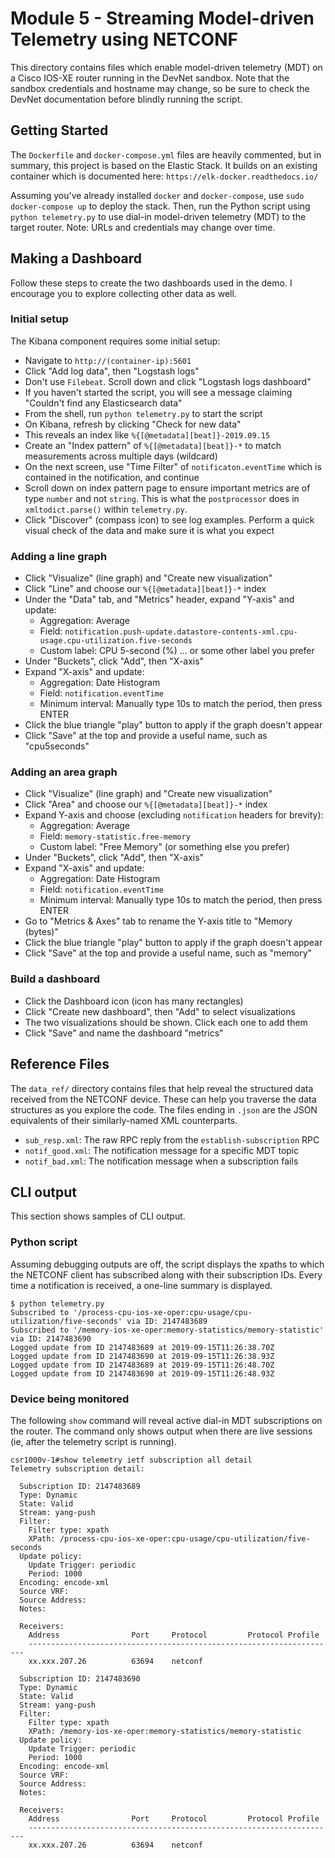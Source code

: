 # Module 5 - Streaming Model-driven Telemetry using NETCONF
This directory contains files which enable model-driven telemetry (MDT)
on a Cisco IOS-XE router running in the DevNet sandbox. Note that
the sandbox credentials and hostname may change, so be sure to
check the DevNet documentation before blindly running the script.

## Getting Started
The `Dockerfile` and `docker-compose.yml` files are heavily commented, but
in summary, this project is based on the Elastic Stack. It builds on
an existing container which is documented here:
`https://elk-docker.readthedocs.io/`

Assuming you've already installed `docker` and `docker-compose`, 
use `sudo docker-compose up` to deploy the stack. Then, run the
Python script using `python telemetry.py` to use dial-in
model-driven telemetry (MDT) to the target router.
Note: URLs and credentials may change over time.

## Making a Dashboard
Follow these steps to create the two dashboards used in the demo.
I encourage you to explore collecting other data as well.

### Initial setup
The Kibana component requires some initial setup:

  - Navigate to `http://(container-ip):5601`
  - Click "Add log data", then "Logstash logs"
  - Don't use `Filebeat`. Scroll down and click "Logstash logs dashboard"
  - If you haven't started the script, you will see a message
    claiming "Couldn't find any Elasticsearch data"
  - From the shell, run `python telemetry.py` to start the script
  - On Kibana, refresh by clicking "Check for new data"
  - This reveals an index like `%{[@metadata][beat]}-2019.09.15`
  - Create an "Index pattern" of `%{[@metadata][beat]}-*`
    to match measurements across multiple days (wildcard)
  - On the next screen, use "Time Filter" of `notificaton.eventTime` which
    is contained in the notification, and continue
  - Scroll down on index pattern page to ensure important metrics are
    of type `number` and not `string`. This is what the `postprocessor` does
    in `xmltodict.parse()` within `telemetry.py`.
  - Click "Discover" (compass icon) to see log examples. Perform a quick
    visual check of the data and make sure it is what you expect

### Adding a line graph
  - Click "Visualize" (line graph) and "Create new visualization"
  - Click "Line" and choose our `%{[@metadata][beat]}-*` index
  - Under the "Data" tab, and "Metrics" header, expand "Y-axis" and update:
    - Aggregation: Average
    - Field: `notification.push-update.datastore-contents-xml.cpu-usage.cpu-utilization.five-seconds`
    - Custom label: CPU 5-second (%) ... or some other label you prefer
  - Under "Buckets", click "Add", then "X-axis"
  - Expand "X-axis" and update:
    - Aggregation: Date Histogram
    - Field: `notification.eventTime`
    - Minimum interval: Manually type 10s to match the period, then press ENTER
  - Click the blue triangle "play" button to apply if the graph doesn't appear
  - Click "Save" at the top and provide a useful name, such as "cpu5seconds"

### Adding an area graph
  - Click "Visualize" (line graph) and "Create new visualization"
  - Click "Area" and choose our `%{[@metadata][beat]}-*` index
  - Expand Y-axis and choose (excluding `notification` headers for brevity):
    - Aggregation: Average
    - Field: `memory-statistic.free-memory`
    - Custom label: "Free Memory" (or something else you prefer)
  - Under "Buckets", click "Add", then "X-axis"
  - Expand "X-axis" and update:
    - Aggregation: Date Histogram
    - Field: `notification.eventTime`
    - Minimum interval: Manually type 10s to match the period, then press ENTER
  - Go to "Metrics & Axes" tab to rename the Y-axis title to "Memory (bytes)"
  - Click the blue triangle "play" button to apply if the graph doesn't appear
  - Click "Save" at the top and provide a useful name, such as "memory"

### Build a dashboard
  - Click the Dashboard icon (icon has many rectangles)
  - Click "Create new dashboard", then "Add" to select visualizations
  - The two visualizations should be shown. Click each one to add them
  - Click "Save" and name the dashboard "metrics"

## Reference Files
The `data_ref/` directory contains files that help reveal the structured
data received from the NETCONF device. These can help you traverse the
data structures as you explore the code. The files ending in `.json` are
the JSON equivalents of their similarly-named XML counterparts.
  * `sub_resp.xml`: The raw RPC reply from the `establish-subscription` RPC
  * `notif_good.xml`: The notification message for a specific MDT topic
  * `notif_bad.xml`: The notification message when a subscription fails


## CLI output
This section shows samples of CLI output.

### Python script
Assuming debugging outputs are off, the script displays the xpaths to which
the NETCONF client has subscribed along with their subscription IDs. Every
time a notification is received, a one-line summary is displayed.

```
$ python telemetry.py 
Subscribed to '/process-cpu-ios-xe-oper:cpu-usage/cpu-utilization/five-seconds' via ID: 2147483689
Subscribed to '/memory-ios-xe-oper:memory-statistics/memory-statistic' via ID: 2147483690
Logged update from ID 2147483689 at 2019-09-15T11:26:38.70Z
Logged update from ID 2147483690 at 2019-09-15T11:26:38.93Z
Logged update from ID 2147483689 at 2019-09-15T11:26:48.70Z
Logged update from ID 2147483690 at 2019-09-15T11:26:48.93Z
```

### Device being monitored
The following `show` command will reveal active dial-in MDT subscriptions
on the router. The command only shows output when there are live sessions
(ie, after the telemetry script is running).

```
csr1000v-1#show telemetry ietf subscription all detail
Telemetry subscription detail:

  Subscription ID: 2147483689
  Type: Dynamic
  State: Valid
  Stream: yang-push
  Filter:
    Filter type: xpath
    XPath: /process-cpu-ios-xe-oper:cpu-usage/cpu-utilization/five-seconds
  Update policy:
    Update Trigger: periodic
    Period: 1000
  Encoding: encode-xml
  Source VRF:
  Source Address:
  Notes:

  Receivers:
    Address                Port     Protocol         Protocol Profile
    ---------------------------------------------------------------------
    xx.xxx.207.26          63694    netconf

  Subscription ID: 2147483690
  Type: Dynamic
  State: Valid
  Stream: yang-push
  Filter:
    Filter type: xpath
    XPath: /memory-ios-xe-oper:memory-statistics/memory-statistic
  Update policy:
    Update Trigger: periodic
    Period: 1000
  Encoding: encode-xml
  Source VRF:
  Source Address:
  Notes:

  Receivers:
    Address                Port     Protocol         Protocol Profile
    ---------------------------------------------------------------------
    xx.xxx.207.26          63694    netconf
```
